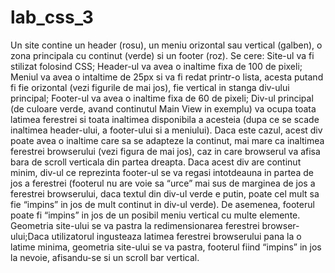 # lab_css_3
Un site contine un header (rosu), un meniu orizontal sau vertical (galben), o zona principala cu continut (verde) si un footer (roz). Se cere:
Site-ul va fi stilizat folosind CSS;
Header-ul va avea o inaltime fixa de 100 de pixeli;
Meniul va avea o intaltime de 25px si va fi redat printr-o lista, acesta putand fi fie orizontal (vezi figurile de mai jos), fie vertical in stanga div-ului principal;
Footer-ul va avea o inaltime fixa de 60 de pixeli;
Div-ul principal (de culoare verde, avand continutul Main View in exemplu) va ocupa toata latimea ferestrei si toata inaltimea disponibila a acesteia 
(dupa ce se scade inaltimea header-ului, a footer-ului si a meniului). Daca este cazul, acest div poate avea o inaltime care sa se adapteze la continut, mai mare ca
inaltimea ferestrei browserului (vezi figura de mai jos), caz in care browserul va afisa bara de scroll verticala din partea dreapta. Daca acest div are continut minim,
div-ul ce reprezinta footer-ul se va regasi intotdeauna in partea de jos a ferestrei (footerul nu are voie sa “urce” mai sus de marginea de jos a ferestrei browserului,
daca textul din div-ul verde e putin, poate cel mult sa fie “impins” in jos de mult continut in div-ul verde). De asemenea, footerul poate fi “impins” in jos de un 
posibil meniu vertical cu multe elemente. Geometria site-ului se va pastra la redimensionarea ferestrei browser-ului;Daca utilizatorul ingusteaza latimea ferestrei
browserului pana la o latime minima, geometria site-ului se va pastra, footerul fiind “impins” in jos la nevoie, afisandu-se si un scroll bar vertical.
